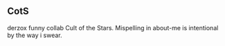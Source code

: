 ## CotS
derzox funny collab Cult of the Stars. Mispelling in about-me is intentional by the way i swear.